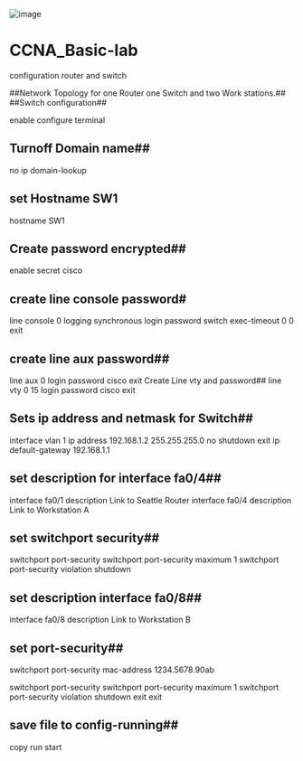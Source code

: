 

![image](https://github.com/user-attachments/assets/9986956e-30d1-4e37-8c9c-20eb6ec2f4b7)





# CCNA_Basic-lab
configuration router and switch

##Network Topology for one Router one Switch and two Work stations.##
##Switch configuration##

enable
configure terminal
## Turnoff Domain name##
no ip domain-lookup
## set Hostname SW1 ##
hostname SW1
## Create password encrypted##

enable secret cisco
## create line console password#
line console 0
logging synchronous
login
password switch
exec-timeout 0 0
exit
## create line aux password##
line aux 0
login
password cisco
exit
Create Line vty and password##
line vty 0 15
login
password cisco
exit
## Sets ip address and netmask for Switch##
interface vlan 1
ip address 192.168.1.2 255.255.255.0
no shutdown
exit
ip default-gateway 192.168.1.1
## set description for interface fa0/4##
interface fa0/1
description Link to Seattle Router
interface fa0/4
description Link to Workstation A
## set switchport security##
switchport port-security 
switchport port-security maximum 1
switchport port-security violation shutdown
 

## set description interface fa0/8##

interface fa0/8
description Link to Workstation B
## set port-security##

switchport  port-security mac-address 1234.5678.90ab

switchport port-security 
switchport port-security maximum 1
switchport port-security violation shutdown
exit
exit
## save file to config-running##
copy run start















 

